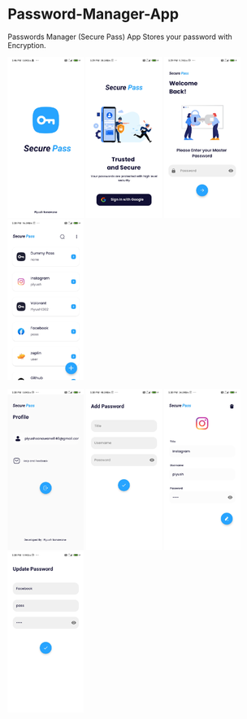 # Password-Manager-App
Passwords Manager (Secure Pass) App Stores your password with Encryption.

<p>
<img src="screenshots/Screenshot_2021-12-19-17-46-14-849_com.example.passwordmanager[1].jpg" width="150" title="Image 7">  
<img src="screenshots/Screenshot_2021-12-19-17-29-41-674_com.example.passwordmanager.jpg" width="150" title="Image 1"> 
<img src="screenshots/Screenshot_2021-12-19-17-29-59-034_com.example.passwordmanager.jpg" width="150" title="Image 2"> 
<img src="screenshots/Screenshot_2021-12-19-17-30-17-453_com.example.passwordmanager.jpg" width="150" title="Image 3"> 
</p>
<p>
<img src="screenshots/Screenshot_2021-12-19-17-30-25-851_com.example.passwordmanager.jpg" width="150" title="Image 4"> 
<img src="screenshots/Screenshot_2021-12-19-17-30-30-087_com.example.passwordmanager.jpg" width="150" title="Image 5"> 
<img src="screenshots/Screenshot_2021-12-19-17-30-36-303_com.example.passwordmanager.jpg" width="150" title="Image 6">   
<img src="screenshots/Screenshot_2021-12-19-17-30-45-713_com.example.passwordmanager.jpg" width="150" title="Image 7">  
</p>
